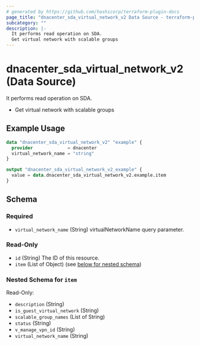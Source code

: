 ```yaml
---
# generated by https://github.com/hashicorp/terraform-plugin-docs
page_title: "dnacenter_sda_virtual_network_v2 Data Source - terraform-provider-dnacenter"
subcategory: ""
description: |-
  It performs read operation on SDA.
  Get virtual network with scalable groups
---
```


# dnacenter_sda_virtual_network_v2 (Data Source)

It performs read operation on SDA.

- Get virtual network with scalable groups

## Example Usage

```terraform
data "dnacenter_sda_virtual_network_v2" "example" {
  provider             = dnacenter
  virtual_network_name = "string"
}

output "dnacenter_sda_virtual_network_v2_example" {
  value = data.dnacenter_sda_virtual_network_v2.example.item
}
```

<!-- schema generated by tfplugindocs -->
## Schema

### Required

- `virtual_network_name` (String) virtualNetworkName query parameter.

### Read-Only

- `id` (String) The ID of this resource.
- `item` (List of Object) (see [below for nested schema](#nestedatt--item))

<a id="nestedatt--item"></a>
### Nested Schema for `item`

Read-Only:

- `description` (String)
- `is_guest_virtual_network` (String)
- `scalable_group_names` (List of String)
- `status` (String)
- `v_manage_vpn_id` (String)
- `virtual_network_name` (String)



